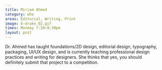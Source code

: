 ```yaml
---
title: Miriam Ahmed
category: who
areas: Editorial, Writing, Print
image: 8-drake_02.gif
times: Monday 7:30–9:30pm
layout: post
---
```

Dr. Ahmed has taught foundations/2D design, editorial design, typography, packaging, UI/UX design, and is currently teaching professional design practices and writing for designers. She thinks that yes, you should definitely submit that project to a competition.
